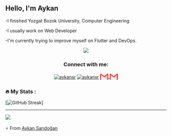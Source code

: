 <!DOCTYPE html>
<html lang="en">

 ## Hello, I'm Aykan

  -I finished Yozgat Bozok University, Computer Engineering 
  
  -I usually work on Web Developer
  
  -I'm currently trying to improve myself on Flutter and DevOps.

  <div id="header" align="center">
  <img src="https://media.giphy.com/media/l41JU9pUyosHzWyuQ/giphy.gif" width="350"/>
</div>

 
<h3 align="center">Connect with me:</h3>
<p align="center">
<a href="https://twitter.com/aykansr" target="blank"><img align="center" src="https://raw.githubusercontent.com/rahuldkjain/github-profile-readme-generator/master/src/images/icons/Social/twitter.svg" alt="aykansr" height="30" width="40" /></a>
<a href="https://instagram.com/aykansr" target="blank"><img align="center" src="https://raw.githubusercontent.com/rahuldkjain/github-profile-readme-generator/master/src/images/icons/Social/instagram.svg" alt="aykansr" height="30" width="40" /></a>
<a href="mailto:aykansaridogan@gmail.com">
 <img align="center" alt="Satyam Goyal | Gmail" width="26px" src="https://github.com/SatYu26/SatYu26/blob/master/Assets/Gmail.svg" />
</a>
<a href="mailto:aykansaridogan@hotmail.com">
<img align="center" alt="Satyam Goyal | Gmail" width="26px" src="https://github.com/SatYu26/SatYu26/blob/master/Assets/Gmail.svg" />
</a>  
  
  
 


  
  
### :fire: My Stats :
[![GitHub Streak](https://github-readme-stats.vercel.app/api/top-langs?username=aykansaridogan&show_icons=true&locale=en&layout=compact&langs_count=8&theme=algolia)]





----
  ![](https://visitor-badge.glitch.me/badge?page_id=aykansaridogan)


:star: From [Aykan Sarıdoğan](https://github.com/aykansaridogan/)

  
  

 <body>


 

</body>
</html>
